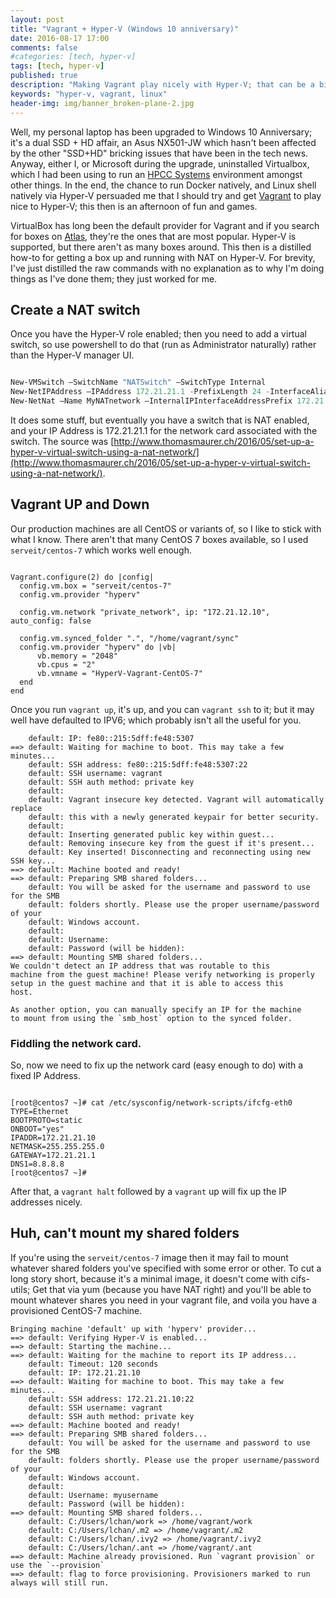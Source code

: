 ```yaml
---
layout: post
title: "Vagrant + Hyper-V (Windows 10 anniversary)"
date: 2016-08-17 17:00
comments: false
#categories: [tech, hyper-v]
tags: [tech, hyper-v]
published: true
description: "Making Vagrant play nicely with Hyper-V; that can be a bit of a ballache"
keywords: "hyper-v, vagrant, linux"
header-img: img/banner_broken-plane-2.jpg
---
```


Well, my personal laptop has been upgraded to Windows 10 Anniversary; it's a dual SSD + HD affair, an Asus NX501-JW which hasn't been affected by the other "SSD+HD" bricking issues that have been in the tech news. Anyway, either I, or Microsoft during the upgrade, uninstalled Virtualbox, which I had been using to run an [HPCC Systems][] environment amongst other things. In the end, the chance to run Docker natively, and Linux shell natively via Hyper-V persuaded me that I should try and get [Vagrant][] to play nice to Hyper-V; this then is an afternoon of fun and games.

<!-- more -->

VirtualBox has long been the default provider for Vagrant and if you search for boxes on [Atlas][], they're the ones that are most popular. Hyper-V is supported, but there aren't as many boxes around. This then is a distilled how-to for getting a box up and running with NAT on Hyper-V. For brevity, I've just distilled the raw commands with no explanation as to why I'm doing things as I've done them; they just worked for me.

## Create a NAT switch

Once you have the Hyper-V role enabled; then you need to add a virtual switch, so use powershell to do that (run as Administrator naturally) rather than the Hyper-V manager UI.

```powershell

New-VMSwitch –SwitchName "NATSwitch" –SwitchType Internal
New-NetIPAddress –IPAddress 172.21.21.1 -PrefixLength 24 -InterfaceAlias "vEthernet (NATSwitch)"
New-NetNat –Name MyNATnetwork –InternalIPInterfaceAddressPrefix 172.21.21.0/24

```

It does some stuff, but eventually you have a switch that is NAT enabled, and your IP Address is 172.21.21.1 for the network card associated with the switch. The source was [http://www.thomasmaurer.ch/2016/05/set-up-a-hyper-v-virtual-switch-using-a-nat-network/](http://www.thomasmaurer.ch/2016/05/set-up-a-hyper-v-virtual-switch-using-a-nat-network/).

## Vagrant UP and Down

Our production machines are all CentOS or variants of, so I like to stick with what I know. There aren't that many CentOS 7 boxes available, so I used `serveit/centos-7` which works well enough.

```text

Vagrant.configure(2) do |config|
  config.vm.box = "serveit/centos-7"
  config.vm.provider "hyperv"

  config.vm.network "private_network", ip: "172.21.12.10", auto_config: false

  config.vm.synced_folder ".", "/home/vagrant/sync"
  config.vm.provider "hyperv" do |vb|
      vb.memory = "2048"
      vb.cpus = "2"
      vb.vmname = "HyperV-Vagrant-CentOS-7"
  end
end

```

Once you run `vagrant up`, it's up, and you can `vagrant ssh` to it; but it may well have defaulted to IPV6; which probably isn't all the useful for you.

```text
    default: IP: fe80::215:5dff:fe48:5307
==> default: Waiting for machine to boot. This may take a few minutes...
    default: SSH address: fe80::215:5dff:fe48:5307:22
    default: SSH username: vagrant
    default: SSH auth method: private key
    default:
    default: Vagrant insecure key detected. Vagrant will automatically replace
    default: this with a newly generated keypair for better security.
    default:
    default: Inserting generated public key within guest...
    default: Removing insecure key from the guest if it's present...
    default: Key inserted! Disconnecting and reconnecting using new SSH key...
==> default: Machine booted and ready!
==> default: Preparing SMB shared folders...
    default: You will be asked for the username and password to use for the SMB
    default: folders shortly. Please use the proper username/password of your
    default: Windows account.
    default:
    default: Username:
    default: Password (will be hidden):
==> default: Mounting SMB shared folders...
We couldn't detect an IP address that was routable to this
machine from the guest machine! Please verify networking is properly
setup in the guest machine and that it is able to access this
host.

As another option, you can manually specify an IP for the machine
to mount from using the `smb_host` option to the synced folder.

```


### Fiddling the network card.

So, now we need to fix up the network card (easy enough to do) with a fixed IP Address.

```text

[root@centos7 ~]# cat /etc/sysconfig/network-scripts/ifcfg-eth0
TYPE=Ethernet
BOOTPROTO=static
ONBOOT="yes"
IPADDR=172.21.21.10
NETMASK=255.255.255.0
GATEWAY=172.21.21.1
DNS1=8.8.8.8
[root@centos7 ~]#

```

After that, a `vagrant halt` followed by a `vagrant` up will fix up the IP addresses nicely.


## Huh, can't mount my shared folders

If you're using the `serveit/centos-7` image then it may fail to mount whatever shared folders you've specified with some error or other. To cut a long story short, because it's a minimal image, it doesn't come with cifs-utils; Get that via yum (because you have NAT right) and you'll be able to mount whatever shares you need in your vagrant file, and voila you have a provisioned CentOS-7 machine.

```text
Bringing machine 'default' up with 'hyperv' provider...
==> default: Verifying Hyper-V is enabled...
==> default: Starting the machine...
==> default: Waiting for the machine to report its IP address...
    default: Timeout: 120 seconds
    default: IP: 172.21.21.10
==> default: Waiting for machine to boot. This may take a few minutes...
    default: SSH address: 172.21.21.10:22
    default: SSH username: vagrant
    default: SSH auth method: private key
==> default: Machine booted and ready!
==> default: Preparing SMB shared folders...
    default: You will be asked for the username and password to use for the SMB
    default: folders shortly. Please use the proper username/password of your
    default: Windows account.
    default:
    default: Username: myusername
    default: Password (will be hidden):
==> default: Mounting SMB shared folders...
    default: C:/Users/lchan/work => /home/vagrant/work
    default: C:/Users/lchan/.m2 => /home/vagrant/.m2
    default: C:/Users/lchan/.ivy2 => /home/vagrant/.ivy2
    default: C:/Users/lchan/.ant => /home/vagrant/.ant
==> default: Machine already provisioned. Run `vagrant provision` or use the `--provision`
==> default: flag to force provisioning. Provisioners marked to run always will still run.
```


[HPCC Systems]: http://www.hpccsystems.com
[Vagrant]: http://www.vagrantup.com
[Atlas]: http://atlas.hashicorp.com/boxes/search



